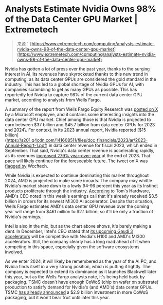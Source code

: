 <!--yml
category: 未分类
date: 2024-05-27 14:29:20
-->

# Analysts Estimate Nvidia Owns 98% of the Data Center GPU Market | Extremetech

> 来源：[https://www.extremetech.com/computing/analysts-estimate-nvidia-owns-98-of-the-data-center-gpu-market](https://www.extremetech.com/computing/analysts-estimate-nvidia-owns-98-of-the-data-center-gpu-market)

Nvidia has gotten a lot of press over the past year, thanks to the surging interest in AI. Its revenues have skyrocketed thanks to this new trend in computing, as its data center GPUs are considered the gold standard in the industry. This has led to a global shortage of Nvidia GPUs for AI, with companies scrambling to get as many GPUs as possible. This has reportedly led Nvidia to capture 98% of the current data center GPU market, according to analysts from Wells Fargo.

A summary of the report from Wells Fargo Equity Research was [posted on X](https://twitter.com/EricFlaningam/status/1752053817691034072) by a Microsoft employee, and it contains some interesting insights into the data center GPU market. Chief among those is that Nvidia is projected to earn between $37 billion and $45.7 billion from data center GPUs for 2023 and 2024\. For context, in its 2023 annual report, Nvidia reported [$15 billion](https://s201.q4cdn.com/141608511/files/doc_financials/2023/ar/2023-Annual-Report-1.pdf) in data center revenue for fiscal 2023, which ended in September. That said, Nvidia's data center revenue is accelerating rapidly, as its revenues [increased 279% year-over-year](https://www.extremetech.com/computing/nvidias-third-quarter-earnings-show-over-200-gains-year-over-year) at the end of 2023\. That pace will likely continue for the foreseeable future. The tweet on X was [flagged by](https://wccftech.com/nvidia-to-dominate-data-center-share-in-2024-46-billion-usd-revenue-expected/) Wccftech.

While Nvidia is expected to continue dominating this market throughout 2024, AMD is projected to make some inroads. The company may whittle Nvidia's market share down to a lowly 94-96 percent this year as its Instinct products proliferate through the industry. [According](https://www.tomshardware.com/pc-components/cpus/amds-announces-it-has-orders-for-dollar35-billion-of-its-ai-gpus-but-the-stock-tumbled-in-after-hours-trading) to Tom's Hardware, AMD's CEO noted in this week's earnings call that it's already received $3.5 billion in orders for its newest MI300 AI accelerator. Despite that situation, Wells Fargo estimates AMD's data center GPU revenue over the coming year will range from $461 million to $2.1 billion, so it'll be only a fraction of Nvidia's earnings.

Intel is also in the mix, but as the chart above shows, it's barely making a dent. In December, Intel's CEO stated that [its upcoming Gaudi 3 accelerators](https://www.extremetech.com/computing/intel-upcoming-gaudi3-ai-accelerator-will-compete-with-nvidia-h100-amd) will be competitive with Nvidia's H100 and AMD's MI300 accelerators. Still, the company clearly has a long road ahead of it when competing in this space, especially given the software ecosystems involved.

As we enter 2024, it will likely be remembered as the year of the AI PC, and Nvidia finds itself in a very strong position, which is putting it lightly. The company is expected to extend its dominance as it launches Blackwell later this year, but as the Wells Fargo analysts note, it's being held back by packaging. TSMC doesn't have enough CoWoS (chip on wafer on substrate) production to satisfy demand for Nvidia's (and AMD's) data center GPUs. TSMC [has already announced](https://www.extremetech.com/computing/tsmc-to-boost-chip-packaging-capacity-with-29-billion-investment) a $2.9 billion investment in more CoWoS packaging, but it won't bear fruit until later this year.